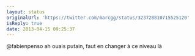 ```yaml
---
layout: status
originalUrl: 'https://twitter.com/marcgg/status/323728810715525120'
isReply: true
date: 2013-04-15 09:25:37
---
```


@fabienpenso ah ouais putain, faut en changer à ce niveau là
